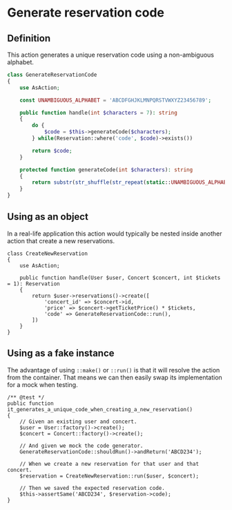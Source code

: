 # Generate reservation code

## Definition

This action generates a unique reservation code using a non-ambiguous alphabet.

```php
class GenerateReservationCode
{
    use AsAction;

    const UNAMBIGUOUS_ALPHABET = 'ABCDFGHJKLMNPQRSTVWXYZ23456789';

    public function handle(int $characters = 7): string
    {
        do {
            $code = $this->generateCode($characters);
        } while(Reservation::where('code', $code)->exists())

        return $code;
    }

    protected function generateCode(int $characters): string
    {
        return substr(str_shuffle(str_repeat(static::UNAMBIGUOUS_ALPHABET, $characters)), 0, $characters);
    }
}
```

## Using as an object

In a real-life application this action would typically be nested inside another action that create a new reservations.

```php{10}
class CreateNewReservation
{
    use AsAction;

    public function handle(User $user, Concert $concert, int $tickets = 1): Reservation
    {
        return $user->reservations()->create([
            'concert_id' => $concert->id,
            'price' => $concert->getTicketPrice() * $tickets,
            'code' => GenerateReservationCode::run(),
        ])
    }
}
```

## Using as a fake instance

The advantage of using `::make()` or `::run()` is that it will resolve the action from the container. That means we can then easily swap its implementation for a mock when testing.

```php{9}
/** @test */
public function it_generates_a_unique_code_when_creating_a_new_reservation()
{
    // Given an existing user and concert.
    $user = User::factory()->create();
    $concert = Concert::factory()->create();

    // And given we mock the code generator.
    GenerateReservationCode::shouldRun()->andReturn('ABCD234');

    // When we create a new reservation for that user and that concert.
    $reservation = CreateNewReservation::run($user, $concert);

    // Then we saved the expected reservation code.
    $this->assertSame('ABCD234', $reservation->code);
}
```
